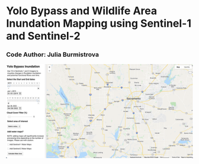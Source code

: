 # Yolo Bypass and Wildlife Area Inundation Mapping using Sentinel-1 and Sentinel-2
### Code Author: Julia Burmistrova

![Google Earth Engine UI for Inundation Mapping](screenshots/ui_start.png)
